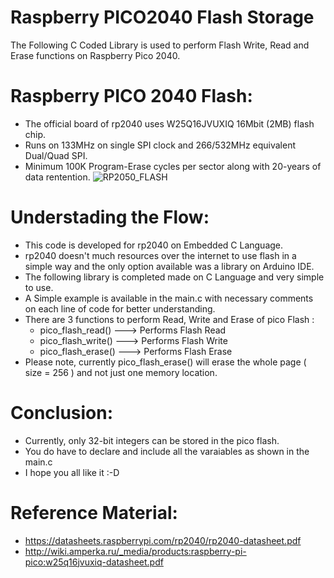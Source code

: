 # Raspberry PICO2040 Flash Storage
The Following C Coded Library is used to perform Flash Write, Read and Erase functions on Raspberry Pico 2040.

# Raspberry PICO 2040 Flash:
* The official board of rp2040 uses W25Q16JVUXIQ 16Mbit (2MB) flash chip.
* Runs on 133MHz on single SPI clock and 266/532MHz equivalent Dual/Quad SPI.
* Minimum 100K Program-Erase cycles per sector along with 20-years of data rentention.
![RP2050_FLASH](https://user-images.githubusercontent.com/99990377/172008713-60fa314a-2fe1-4c75-9b4d-b0721388a63c.PNG)

# Understading the Flow:
* This code is developed for rp2040 on Embedded C Language.
* rp2040 doesn't much resources over the internet to use flash in a simple way and the only option available was a library on Arduino IDE.
* The following library is completed made on C Language and very simple to use.
* A Simple example is available in the main.c with necessary comments on each line of code for better understanding.
* There are 3 functions to perform Read, Write and Erase of pico Flash :
  * pico_flash_read()  ---> Performs Flash Read
  * pico_flash_write() ---> Performs Flash Write
  * pico_flash_erase() ---> Performs Flash Erase
* Please note, currently pico_flash_erase() will erase the whole page ( size = 256 ) and not just one memory location.

# Conclusion:
* Currently, only 32-bit integers can be stored in the pico flash.
* You do have to declare and include all the varaiables as shown in the main.c
* I hope you all like it :-D

# Reference Material:
* https://datasheets.raspberrypi.com/rp2040/rp2040-datasheet.pdf
* http://wiki.amperka.ru/_media/products:raspberry-pi-pico:w25q16jvuxiq-datasheet.pdf
